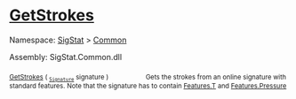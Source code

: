 # [GetStrokes](./StrokeHelper-100663402.md)

Namespace: [SigStat]() > [Common](./../README.md)

Assembly: SigStat.Common.dll

<sub>[GetStrokes](./StrokeHelper-100663402.md) ( <sub>[`Signature`](./../Signature.md)</sub> signature )</sub>&nbsp; &nbsp; &nbsp; &nbsp; &nbsp; &nbsp; &nbsp; &nbsp; &nbsp;<sub>Gets the strokes from an online signature with standard features. Note that  the signature has to contain [Features.T](https://github.com/hargitomi97/sigstat/blob/master/docs/md/SigStat/Common/Features.md) and [Features.Pressure](https://github.com/hargitomi97/sigstat/blob/master/docs/md/SigStat/Common/Features.md)</sub>
